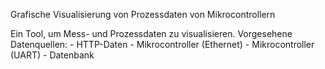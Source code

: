 Grafische Visualisierung von Prozessdaten von Mikrocontrollern

Ein Tool, um Mess- und Prozessdaten zu visualisieren.
Vorgesehene Datenquellen:
	- HTTP-Daten
	- Mikrocontroller (Ethernet)
	- Mikrocontroller (UART)
	- Datenbank
